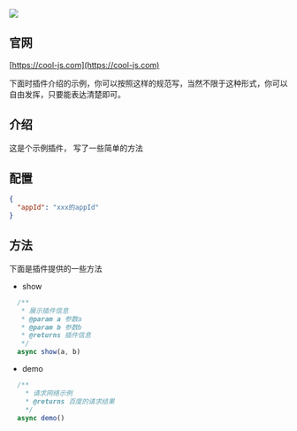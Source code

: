![](https://cool-js.com/team/gist.jpg)

## 官网

[https://cool-js.com](https://cool-js.com)

下面时插件介绍的示例，你可以按照这样的规范写，当然不限于这种形式，你可以自由发挥，只要能表达清楚即可。

## 介绍

这是个示例插件， 写了一些简单的方法

## 配置

```json
{
  "appId": "xxx的appId"
}
```

## 方法

下面是插件提供的一些方法

- show

```ts
  /**
   * 展示插件信息
   * @param a 参数a
   * @param b 参数b
   * @returns 插件信息
   */
  async show(a, b)
```

- demo

```ts
  /**
    * 请求网络示例
    * @returns 百度的请求结果
    */
  async demo()
```

